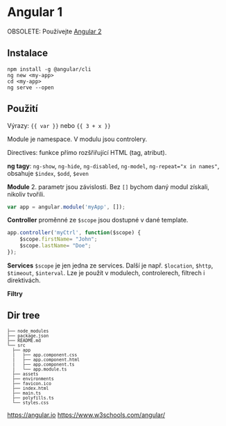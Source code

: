 # Angular 1

OBSOLETE: Používejte [Angular 2](angular2.md)

## Instalace

```
npm install -g @angular/cli
ng new <my-app>
cd <my-app>
ng serve --open
```

## Použití

Výrazy: `{{ var }}` nebo `{{ 3 + x }}`

Module je namespace. V modulu jsou controlery.

Directives: funkce přímo rozšřiřující HTML (tag, atribut).

**ng tagy**: `ng-show`, `ng-hide`, `ng-disabled`, `ng-model`, `ng-repeat="x in names"`, obsahuje `$index`, `$odd`, `$even`

**Module** 2. parametr jsou závislosti. Bez `[]` bychom daný modul získali, nikoliv tvořili.
```js
var app = angular.module('myApp', []);
```

**Controller** proměnné ze `$scope` jsou dostupné v dané template.

```js
app.controller('myCtrl', function($scope) {
    $scope.firstName= "John";
    $scope.lastName= "Doe";
});
```

**Services** `$scope` je jen jedna ze services. Další je např. `$location`, `$http`, `$timeout`, `$interval`. Lze je použít v modulech, controlerech, filtrech i direktivách.

**Filtry**

## Dir tree

<small>

```
├── node_modules
├── package.json
├── README.md
└── src
  ├── app
  |   ├── app.component.css
  |   ├── app.component.html
  |   ├── app.component.ts
  |   └── app.module.ts
  ├── assets
  ├── environments
  ├── favicon.ico
  ├── index.html
  ├── main.ts
  ├── polyfills.ts
  └── styles.css
```

</small>

https://angular.io
https://www.w3schools.com/angular/
